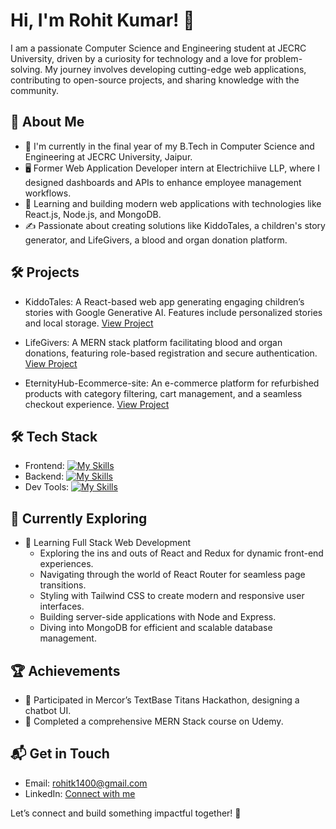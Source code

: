 # Hi, I'm Rohit Kumar! 👋
I am a passionate Computer Science and Engineering student at JECRC University, driven by a curiosity for technology and a love for problem-solving. My journey involves developing cutting-edge web applications, contributing to open-source projects, and sharing knowledge with the community.

## 🚀 About Me
- 🔭 I'm currently in the final year of my B.Tech in Computer Science and Engineering at JECRC University, Jaipur.
- 🖥️ Former Web Application Developer intern at Electrichiive LLP, where I designed dashboards and APIs to enhance employee management workflows.
- 🌱 Learning and building modern web applications with technologies like React.js, Node.js, and MongoDB.
- ✍️ Passionate about creating solutions like KiddoTales, a children's story generator, and LifeGivers, a blood and organ donation platform.

## 🛠️ Projects
- KiddoTales: A React-based web app generating engaging children’s stories with Google Generative AI. Features include personalized stories and local storage.
[View Project]()

- LifeGivers: A MERN stack platform facilitating blood and organ donations, featuring role-based registration and secure authentication.
[View Project](https://github.com/rohitkumar-14/LifeGivers-Blood-and-Organ-Donation-Platform)

- EternityHub-Ecommerce-site: An e-commerce platform for refurbished products with category filtering, cart management, and a seamless checkout experience.
[View Project](https://github.com/rohitkumar-14/EternityHub-Ecommerce-site)

## 🛠️ Tech Stack
- Frontend: [![My Skills](https://skillicons.dev/icons?i=html,css,js,react,bootstrap,tailwind,figma)](https://skillicons.dev)
- Backend: [![My Skills](https://skillicons.dev/icons?i=nodejs,py,express,mysql,mongodb,linux,windows,npm)](https://skillicons.dev)
- Dev Tools: [![My Skills](https://skillicons.dev/icons?i=git,github,postman,vercel,vite,vscode)](https://skillicons.dev)

## 🌱 Currently Exploring
- 🚀 Learning Full Stack Web Development
  - Exploring the ins and outs of React and Redux for dynamic front-end experiences.
  - Navigating through the world of React Router for seamless page transitions.
  - Styling with Tailwind CSS to create modern and responsive user interfaces.
  - Building server-side applications with Node and Express.
  - Diving into MongoDB for efficient and scalable database management.
  
## 🏆 Achievements
- 🌟 Participated in Mercor’s TextBase Titans Hackathon, designing a chatbot UI.
- 🥇 Completed a comprehensive MERN Stack course on Udemy.

## 📬 Get in Touch
- Email: rohitk1400@gmail.com
- LinkedIn: [Connect with me](https://www.linkedin.com/in/rohit-kumar-0988771b7/)

Let’s connect and build something impactful together! 🚀
